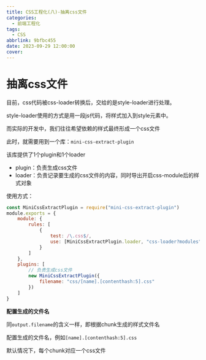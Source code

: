 ```yaml
---
title: CSS工程化(八)-抽离css文件
categories:
  - 前端工程化
tags:
  - CSS
abbrlink: 9bfbc455
date: 2023-09-29 12:00:00
cover:
---
```


# 抽离css文件

目前，css代码被css-loader转换后，交给的是style-loader进行处理。

style-loader使用的方式是用一段js代码，将样式加入到style元素中。

而实际的开发中，我们往往希望依赖的样式最终形成一个css文件

此时，就需要用到一个库：`mini-css-extract-plugin`

该库提供了1个plugin和1个loader

- plugin：负责生成css文件
- loader：负责记录要生成的css文件的内容，同时导出开启css-module后的样式对象

使用方式：

```js
const MiniCssExtractPlugin = require("mini-css-extract-plugin")
module.exports = {
    module: {
        rules: [
            {
                test: /\.css$/, 
                use: [MiniCssExtractPlugin.loader, "css-loader?modules"]
            }
        ]
    },
    plugins: [
        // 负责生成css文件
        new MiniCssExtractPlugin({
            filename: "css/[name].[contenthash:5].css"
        })
    ]
}
```

**配置生成的文件名**

同`output.filename`的含义一样，即根据chunk生成的样式文件名

配置生成的文件名，例如`[name].[contenthash:5].css`

默认情况下，每个chunk对应一个css文件
